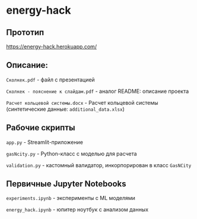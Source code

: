 # energy-hack

## Прототип

https://energy-hack.herokuapp.com/

## Описание:

`Сколкек.pdf` - файл с презентацией

`Сколкек - пояснение к слайдам.pdf` - аналог README: описание проекта

`Расчет кольцевой системы.docx` - Расчет кольцевой системы (синтетические данные: `additional_data.xlsx`)

## Рабочие скрипты

`app.py` - Streamlit-приложение

`gasNcity.py` - Python-класс с моделью для расчета

`validation.py` - кастомный валидатор, инкорпорирован в класс `GasNCity`


## Первичные Jupyter Notebooks

`experiments.ipynb` - эксперименты с ML моделями 

`energy_hack.ipynb` - юпитер ноутбук с анализом данных

